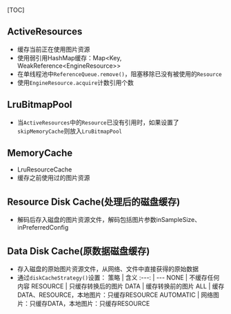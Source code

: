 [TOC]

## ActiveResources
* 缓存当前正在使用图片资源
* 使用弱引用HashMap缓存：Map<Key, WeakReference\<EngineResource>>
* 在单线程池中`ReferenceQueue.remove()`，阻塞移除已没有被使用的`Resource`
* 使用`EngineResource.acquire`计数引用个数

## LruBitmapPool
* 当`ActiveResources`中的`Resource`已没有引用时，如果设置了`skipMemoryCache`则放入`LruBitmapPool`

## MemoryCache
* LruResourceCache
* 缓存之前使用过的图片资源

## Resource Disk Cache(处理后的磁盘缓存)
* 解码后存入磁盘的图片资源文件，解码包括图片参数inSampleSize、inPreferredConfig

## Data Disk Cache(原数据磁盘缓存)
* 存入磁盘的原始图片资源文件，从网络、文件中直接获得的原始数据
* 通过`diskCacheStrategy()`设置：
策略 | 含义
:---: | ---
NONE | 不缓存任何内容
RESOURCE | 只缓存转换后的图片
DATA | 缓存转换前的图片 
ALL | 缓存DATA、RESOURCE，本地图片：只缓存RESOURCE 
AUTOMATIC | 网络图片：只缓存DATA，本地图片：只缓存RESOURCE 
